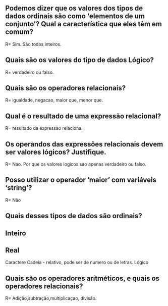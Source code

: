 ## Podemos dizer que os valores dos tipos de dados ordinais são como 'elementos de um conjunto’? Qual a característica que eles têm em comum?
R= Sim. São todos inteiros. 

## Quais são os valores do tipo de dados Lógico?
R= verdadeiro ou falso.


## Quais são os operadores relacionais?
R= igualdade, negacao, maior que, menor que. 

## Qual é o resultado de uma expressão relacional?
R= resultado da expressao relaciona. 

## Os operandos das expressões relacionais devem ser valores lógicos? Justifique.
R= Nao. Por que os valores logicos sao apenas verdadeiro ou falso.

## Posso utilizar o operador ‘maior’ com variáveis ‘string’?
R= Não 

## Quais desses tipos de dados são ordinais?
## Inteiro
## Real
Caractere
Cadeia - relativo, pode ser de numero ou de letras.
Lógico

## Quais são os operadores aritméticos, e quais os operadores relacionais?
R= Adição,subtração,multiplicaçao, divisão.

